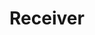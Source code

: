 # Receiver



<figure><img src="https://github.com/user-attachments/assets/d5e4412f-b092-413f-99d9-a9e09033cd29" alt=""><figcaption></figcaption></figure>

